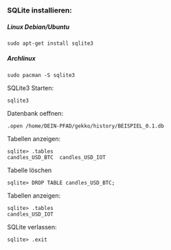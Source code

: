 ### SQLite installieren:

##### Linux Debian/Ubuntu
```
sudo apt-get install sqlite3
```
##### Archlinux
```
sudo pacman -S sqlite3
```

SQLite3 Starten:
```
sqlite3 
```
Datenbank oeffnen:
```
.open /home/DEIN-PFAD/gekko/history/BEISPIEL_0.1.db
```

Tabellen anzeigen:
```
sqlite> .tables
candles_USD_BTC  candles_USD_IOT
```

Tabelle löschen
```
sqlite> DROP TABLE candles_USD_BTC;
```

Tabellen anzeigen:
```
sqlite> .tables
candles_USD_IOT
```
SQLite verlassen:
```
sqlite> .exit
```
